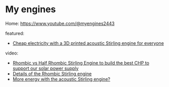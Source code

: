 # My engines
Home:
https://www.youtube.com/@myengines2443

featured:
- [Cheap electricity with a 3D printed acoustic Stirling engine for everyone](https://youtu.be/NrRnBMVHm3U)

video:
- [Rhombic vs Half Rhombic Stirling Engine to build the best CHP to support our solar power supply](https://youtu.be/GJZj1azzWfk)
- [Details of the Rhombic Stirling engine](https://youtu.be/D7DuoLwfm8U)
- [More energy with the acoustic Stirling engine?](https://youtu.be/WeahqMg6gbs)
